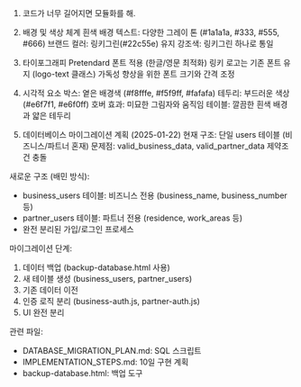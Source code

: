 1. 코드가 너무 길어지면 모듈화를 해.

2. 배경 및 색상 체계
  흰색 배경
  텍스트: 다양한 그레이 톤 (#1a1a1a, #333, #555, #666)
  브랜드 컬러: 링키그린(#22c55e) 유지
  강조색: 링키그린 하나로 통일

3. 타이포그래피
  Pretendard 폰트 적용 (한글/영문 최적화)
  링키 로고는 기존 폰트 유지 (logo-text 클래스)
  가독성 향상을 위한 폰트 크기와 간격 조정


4. 시각적 요소
  박스: 옅은 배경색 (#f8fffe, #f5f9ff, #fafafa)
  테두리: 부드러운 색상 (#e6f7f1, #e6f0ff)
  호버 효과: 미묘한 그림자와 움직임
  테이블: 깔끔한 흰색 배경과 얇은 테두리

5. 데이터베이스 마이그레이션 계획 (2025-01-22)
  현재 구조: 단일 users 테이블 (비즈니스/파트너 혼재)
  문제점: valid_business_data, valid_partner_data 제약조건 충돌
  
  새로운 구조 (배민 방식):
  - business_users 테이블: 비즈니스 전용 (business_name, business_number 등)
  - partner_users 테이블: 파트너 전용 (residence, work_areas 등)
  - 완전 분리된 가입/로그인 프로세스
  
  마이그레이션 단계:
  1. 데이터 백업 (backup-database.html 사용)
  2. 새 테이블 생성 (business_users, partner_users)
  3. 기존 데이터 이전
  4. 인증 로직 분리 (business-auth.js, partner-auth.js)
  5. UI 완전 분리
  
  관련 파일:
  - DATABASE_MIGRATION_PLAN.md: SQL 스크립트
  - IMPLEMENTATION_STEPS.md: 10일 구현 계획
  - backup-database.html: 백업 도구